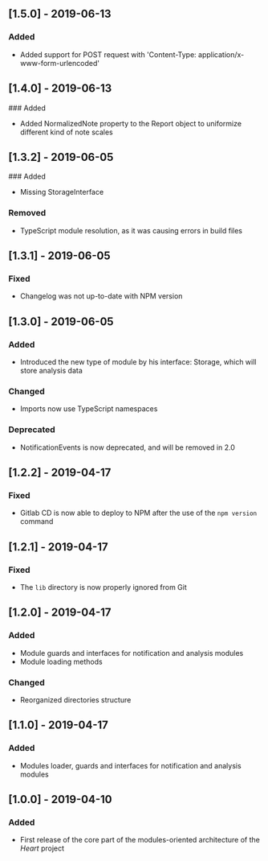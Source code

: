 ## [1.5.0] - 2019-06-13
### Added
- Added support for POST request with 'Content-Type: application/x-www-form-urlencoded'

## [1.4.0] - 2019-06-13
### Added
- Added NormalizedNote property to the Report object to uniformize different kind of note scales

## [1.3.2] - 2019-06-05
### Added
- Missing StorageInterface

### Removed
- TypeScript module resolution, as it was causing errors in build files

## [1.3.1] - 2019-06-05
### Fixed
- Changelog was not up-to-date with NPM version

## [1.3.0] - 2019-06-05
### Added
- Introduced the new type of module by his interface: Storage, which will store analysis data

### Changed
- Imports now use TypeScript namespaces

### Deprecated
- NotificationEvents is now deprecated, and will be removed in 2.0

## [1.2.2] - 2019-04-17
### Fixed
- Gitlab CD is now able to deploy to NPM after the use of the `npm version` command

## [1.2.1] - 2019-04-17
### Fixed
- The `lib` directory is now properly ignored from Git

## [1.2.0] - 2019-04-17
### Added
- Module guards and interfaces for notification and analysis modules
- Module loading methods

### Changed
- Reorganized directories structure

## [1.1.0] - 2019-04-17
### Added
- Modules loader, guards and interfaces for notification and analysis modules

## [1.0.0] - 2019-04-10
### Added
- First release of the core part of the modules-oriented architecture of the _Heart_ project
